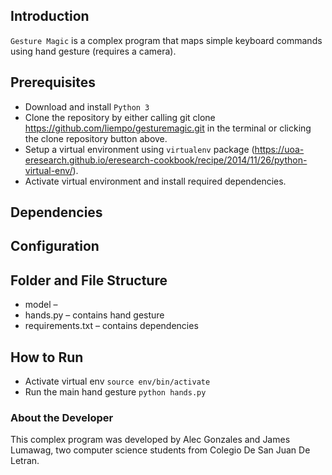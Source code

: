 ## Introduction
`Gesture Magic` is a complex program that maps simple keyboard commands using hand gesture (requires a camera).

## Prerequisites
 - Download and install `Python 3`
 - Clone the repository by either calling git clone https://github.com/liempo/gesturemagic.git in the terminal or clicking the clone repository button above.
 - Setup a virtual environment using `virtualenv` package (https://uoa-eresearch.github.io/eresearch-cookbook/recipe/2014/11/26/python-virtual-env/).
 - Activate virtual environment and install required dependencies.

## Dependencies
## Configuration

## Folder and File Structure
 - model –
 - hands.py – contains hand gesture
 - requirements.txt – contains dependencies

## How to Run
 - Activate virtual env `source env/bin/activate`
 - Run the main hand gesture `python hands.py`

### About the Developer
This complex program was developed by Alec Gonzales and James Lumawag, two computer science students from Colegio De San Juan De Letran.